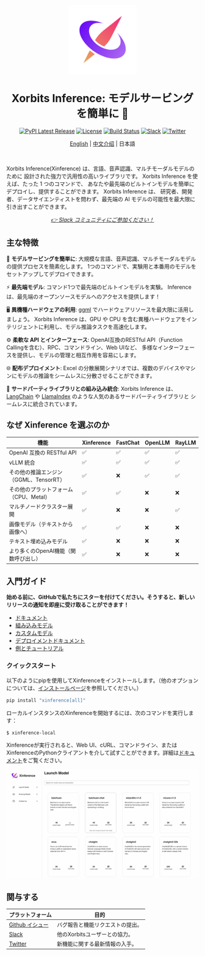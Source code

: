 <div align="center">
<img src="./assets/xorbits-logo.png" width="180px" alt="xorbits" />

# Xorbits Inference: モデルサービングを簡単に 🤖

[![PyPI Latest Release](https://img.shields.io/pypi/v/xinference.svg?style=for-the-badge)](https://pypi.org/project/xinference/)
[![License](https://img.shields.io/pypi/l/xinference.svg?style=for-the-badge)](https://github.com/xorbitsai/inference/blob/main/LICENSE)
[![Build Status](https://img.shields.io/github/actions/workflow/status/xorbitsai/inference/python.yaml?branch=main&style=for-the-badge&label=GITHUB%20ACTIONS&logo=github)](https://actions-badge.atrox.dev/xorbitsai/inference/goto?ref=main)
[![Slack](https://img.shields.io/badge/join_Slack-781FF5.svg?logo=slack&style=for-the-badge)](https://join.slack.com/t/xorbitsio/shared_invite/zt-1o3z9ucdh-RbfhbPVpx7prOVdM1CAuxg)
[![Twitter](https://img.shields.io/twitter/follow/xorbitsio?logo=x&style=for-the-badge)](https://twitter.com/xorbitsio)

[English](README.md) | [中文介绍](README_zh_CN.md) | 日本語
</div>
<br />


Xorbits Inference(Xinference) は、言語、音声認識、マルチモーダルモデルのために
設計された強力で汎用性の高いライブラリです。 Xorbits Inference を使えば、たった 1 つのコマンドで、
あなたや最先端のビルトインモデルを簡単にデプロイし、提供することができます。 Xorbits Inference は、
研究者、開発者、データサイエンティストを問わず、最先端の AI モデルの可能性を最大限に引き出すことができます。

<div align="center">
<i><a href="https://join.slack.com/t/xorbitsio/shared_invite/zt-1z3zsm9ep-87yI9YZ_B79HLB2ccTq4WA">👉 Slack コミュニティにご参加ください！</a></i>
</div>


## 主な特徴
🌟 **モデルサービングを簡単に**: 大規模な言語、音声認識、マルチモーダルモデルの提供プロセスを簡素化します。
1つのコマンドで、実験用と本番用のモデルをセットアップしてデプロイできます。

⚡️ **最先端モデル**: コマンド1つで最先端のビルトインモデルを実験。
Inference は、最先端のオープンソースモデルへのアクセスを提供します！

🖥 **異機種ハードウェアの利用**: [ggml](https://github.com/ggerganov/ggml) でハードウェアリソースを最大限に活用しましょう。
Xorbits Inference は、GPU や CPU を含む異種ハードウェアをインテリジェントに利用し、モデル推論タスクを高速化します。

⚙️ **柔軟な API とインターフェース**: OpenAI互換のRESTful API（Function Callingを含む）、RPC、コマンドライン、Web UIなど、
多様なインターフェースを提供し、モデルの管理と相互作用を容易にします。

🌐 **配布デプロイメント**: Excel の分散展開シナリオでは、複数のデバイスやマシンにモデルの推論をシームレスに分散させることができます。

🔌 **サードパーティライブラリとの組み込み統合**: Xorbits Inference は、[LangChain](https://python.langchain.com/docs/integrations/providers/xinference)
や [LlamaIndex](https://gpt-index.readthedocs.io/en/stable/examples/llm/XinferenceLocalDeployment.html#i-run-pip-install-xinference-all-in-a-terminal-window) のような人気のあるサードパーティライブラリと
シームレスに統合されています。

## なぜ Xinference を選ぶのか
| 機能 | Xinference | FastChat | OpenLLM | RayLLM |
|------|------------|----------|---------|--------|
| OpenAI 互換の RESTful API | ✅ | ✅ | ✅ | ✅ |
| vLLM 統合 | ✅ | ✅ | ✅ | ✅ |
| その他の推論エンジン（GGML、TensorRT） | ✅ | ❌ | ✅ | ✅ |
| その他のプラットフォーム（CPU、Metal） | ✅ | ✅ | ❌ | ❌ |
| マルチノードクラスター展開 | ✅ | ❌ | ❌ | ✅ |
| 画像モデル（テキストから画像へ） | ✅ | ✅ | ❌ | ❌ |
| テキスト埋め込みモデル | ✅ | ❌ | ❌ | ❌ |
| より多くのOpenAI機能（関数呼び出し） | ✅ | ❌ | ❌ | ❌ |

## 入門ガイド

**始める前に、GitHubで私たちにスターを付けてください。そうすると、新しいリリースの通知を即座に受け取ることができます！**

* [ドキュメント](https://inference.readthedocs.io/en/latest/index.html)
* [組み込みモデル](https://inference.readthedocs.io/en/latest/models/builtin/index.html)
* [カスタムモデル](https://inference.readthedocs.io/en/latest/models/custom.html)
* [デプロイメントドキュメント](https://inference.readthedocs.io/en/latest/getting_started/using_xinference.html)
* [例とチュートリアル](https://inference.readthedocs.io/en/latest/examples/index.html)

### クイックスタート

以下のようにpipを使用してXinferenceをインストールします。（他のオプションについては、[インストールページ](https://inference.readthedocs.io/en/latest/getting_started/installation.html)を参照してください。）

```bash
pip install "xinference[all]"
```

ローカルインスタンスのXinferenceを開始するには、次のコマンドを実行します：

```bash
$ xinference-local
```

Xinferenceが実行されると、Web UI、cURL、コマンドライン、またはXinferenceのPythonクライアントを介して試すことができます。詳細は[ドキュメント](https://inference.readthedocs.io/en/latest/getting_started/using_xinference.html#run-xinference-locally)をご覧ください。

![Web UI](assets/index.jpg)

## 関与する

| プラットフォーム                                                                                   | 目的                                              |
|---------------------------------------------------------------------------------------------------|--------------------------------------------------|
| [Github イシュー](https://github.com/xorbitsai/inference/issues)                                  | バグ報告と機能リクエストの提出。                  |
| [Slack](https://join.slack.com/t/xorbitsio/shared_invite/zt-1o3z9ucdh-RbfhbPVpx7prOVdM1CAuxg)      | 他のXorbitsユーザーとの協力。                      |
| [Twitter](https://twitter.com/xorbitsio)                                                          | 新機能に関する最新情報の入手。                    |
